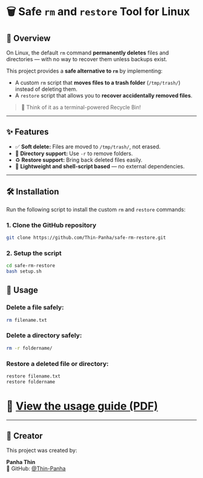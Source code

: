 # 🗑️ Safe `rm` and `restore` Tool for Linux

## 📘 Overview

On Linux, the default `rm` command **permanently deletes** files and directories — with no way to recover them unless backups exist.

This project provides a **safe alternative to `rm`** by implementing:

- A custom `rm` script that **moves files to a trash folder** (`/tmp/trash/`) instead of deleting them.
- A `restore` script that allows you to **recover accidentally removed files**.

> 🧠 Think of it as a terminal-powered Recycle Bin!

---

## ✨ Features

- ✅ **Soft delete:** Files are moved to `/tmp/trash/`, not erased.
- 📁 **Directory support:** Use `-r` to remove folders.
- ♻️ **Restore support:** Bring back deleted files easily.
- 🧩 **Lightweight and shell-script based** — no external dependencies.

---

## 🛠️ Installation

Run the following script to install the custom `rm` and `restore` commands:

### 1. Clone the GitHub repository

```bash
git clone https://github.com/Thin-Panha/safe-rm-restore.git
```

### 2. Setup the script

```bash
cd safe-rm-restore
bash setup.sh
```

## 🚀 Usage

### Delete a file safely:
```bash
rm filename.txt
```

### Delete a directory safely:
```bash
rm -r foldername/
```

### Restore a deleted file or directory:
```bash
restore filename.txt
restore foldername
```

# 📄 [View the usage guide (PDF)](./How_to_use_(rm)&(restore).pdf)

---

## 👤 Creator

This project was created by:

**Panha Thin**  
📍 GitHub: [@Thin-Panha](https://github.com/Thin-Panha)  




